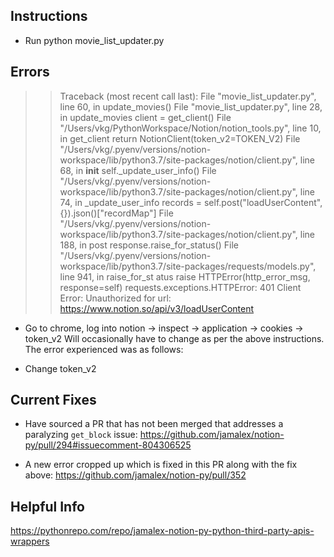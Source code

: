 ## Instructions
- Run python movie_list_updater.py
## Errors

>>  Traceback (most recent call last):
>>    File "movie_list_updater.py", line 60, in <module>
>>      update_movies()
>>    File "movie_list_updater.py", line 28, in update_movies
>>      client = get_client()
>>    File "/Users/vkg/PythonWorkspace/Notion/notion_tools.py", line 10, in get_client
>>      return NotionClient(token_v2=TOKEN_V2)
>>    File "/Users/vkg/.pyenv/versions/notion-workspace/lib/python3.7/site-packages/notion/client.py", line 68, in __init__
>>      self._update_user_info()
>>    File "/Users/vkg/.pyenv/versions/notion-workspace/lib/python3.7/site-packages/notion/client.py", line 74, in _update_user_info
>>      records = self.post("loadUserContent", {}).json()["recordMap"]
>>    File "/Users/vkg/.pyenv/versions/notion-workspace/lib/python3.7/site-packages/notion/client.py", line 188, in post
>>      response.raise_for_status()
>>    File "/Users/vkg/.pyenv/versions/notion-workspace/lib/python3.7/site-packages/requests/models.py", line 941, in raise_for_st
>>  atus
>>      raise HTTPError(http_error_msg, response=self)
>>  requests.exceptions.HTTPError: 401 Client Error: Unauthorized for url: https://www.notion.so/api/v3/loadUserContent

- Go to chrome, log into notion -> inspect -> application -> cookies -> token_v2
Will occasionally have to change as per the above instructions.
The error experienced was as follows:

- Change token_v2

## Current Fixes

- Have sourced a PR that has not been merged that addresses a paralyzing `get_block`
issue: https://github.com/jamalex/notion-py/pull/294#issuecomment-804306525

- A new error cropped up which is fixed in this PR along with the fix above: https://github.com/jamalex/notion-py/pull/352

## Helpful Info
https://pythonrepo.com/repo/jamalex-notion-py-python-third-party-apis-wrappers
